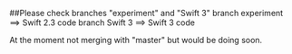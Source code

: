 ##Please check branches "experiment" and "Swift 3"
branch experiment ==> Swift 2.3 code
branch Swift 3 ==> Swift 3 code

At the moment not merging with "master" but would be doing soon.

